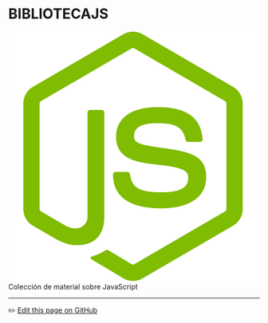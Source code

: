 # BIBLIOTECAJS
![logo](recursos/logojs.png)
  Colección de material sobre JavaScript


---
:pencil2: [Edit this page on GitHub](https://github.com/jasp402/BibliotecaJS/edit/master/docs/README.md)
